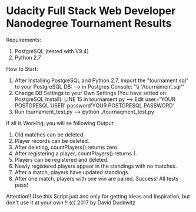 # Udacity Full Stack Web Developer Nanodegree Tournament Results

Requirements:
1. PostgreSQL (tested with V9.4)
2. Python 2.7

How to Start:
1. After Installing PostgreSQL and Python 2.7, Import the "tournament.sql" to your PostgreSQL DB:
--> in Postgres Console: "\i '/tournament.sql'"
2. Change DB Settings to your Own Settings (You have setted on PostgreSQL Install): LINE 15 in tournament.py
--> Edit user='YOUR POSTGRESQL USER' password'YOUR POSTGRESQL PASSWORD'
3. Run tournament_test.py
--> python ./tournaqment_test.py

If all is Working, you will se following Output:

1. Old matches can be deleted.
2. Player records can be deleted.
3. After deleting, countPlayers() returns zero.
4. After registering a player, countPlayers() returns 1.
5. Players can be registered and deleted.
6. Newly registered players appear in the standings with no matches.
7. After a match, players have updated standings.
8. After one match, players with one win are paired.
Success!  All tests pass!

Attention!!
Use this Script just and only for getting Ideas and Inspiration, but don't use it at your own !!
(c) 2017 by David Duckwitz
